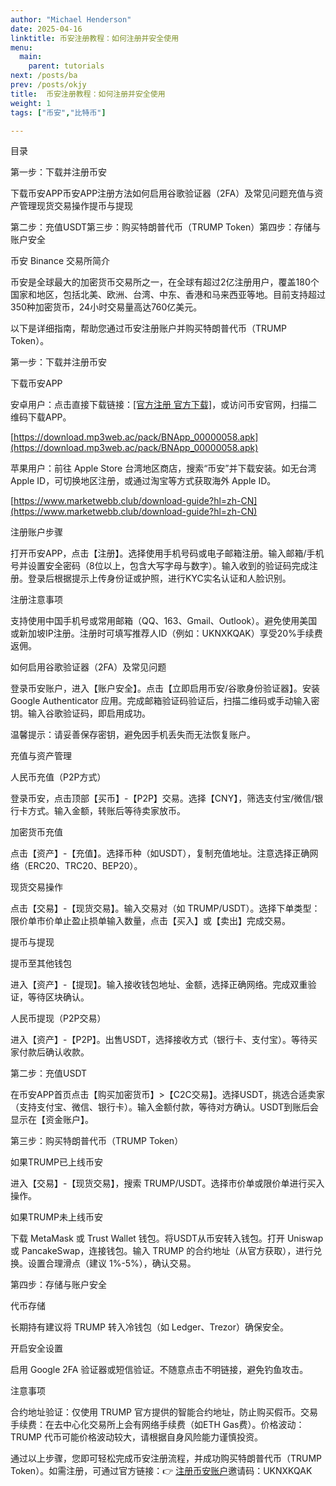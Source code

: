 ```yaml
---
author: "Michael Henderson"
date: 2025-04-16
linktitle: 币安注册教程：如何注册并安全使用
menu:
  main:
    parent: tutorials
next: /posts/ba
prev: /posts/okjy
title:  币安注册教程：如何注册并安全使用
weight: 1
tags: ["币安","比特币"]

---
```

目录

第一步：下载并注册币安

下载币安APP币安APP注册方法如何启用谷歌验证器（2FA）及常见问题充值与资产管理现货交易操作提币与提现

第二步：充值USDT第三步：购买特朗普代币（TRUMP Token）第四步：存储与账户安全

币安 Binance 交易所简介

币安是全球最大的加密货币交易所之一，在全球有超过2亿注册用户，覆盖180个国家和地区，包括北美、欧洲、台湾、中东、香港和马来西亚等地。目前支持超过350种加密货币，24小时交易量高达760亿美元。

以下是详细指南，帮助您通过币安注册账户并购买特朗普代币（TRUMP Token）。

第一步：下载并注册币安

下载币安APP

安卓用户：点击直接下载链接：[[官方注册 官方下载]](https://www.marketwebb.club/join?ref=UKNXKQAK)，或访问币安官网，扫描二维码下载APP。

[https://download.mp3web.ac/pack/BNApp_00000058.apk](https://download.mp3web.ac/pack/BNApp_00000058.apk)

苹果用户：前往 Apple Store 台湾地区商店，搜索“币安”并下载安装。如无台湾 Apple ID，可切换地区注册，或通过淘宝等方式获取海外 Apple ID。

[https://www.marketwebb.club/download-guide?hl=zh-CN](https://www.marketwebb.club/download-guide?hl=zh-CN)

注册账户步骤

打开币安APP，点击【注册】。选择使用手机号码或电子邮箱注册。输入邮箱/手机号并设置安全密码（8位以上，包含大写字母与数字）。输入收到的验证码完成注册。登录后根据提示上传身份证或护照，进行KYC实名认证和人脸识别。

注册注意事项

支持使用中国手机号或常用邮箱（QQ、163、Gmail、Outlook）。避免使用美国或新加坡IP注册。注册时可填写推荐人ID（例如：UKNXKQAK）享受20%手续费返佣。

如何启用谷歌验证器（2FA）及常见问题

登录币安账户，进入【账户安全】。点击【立即启用币安/谷歌身份验证器】。安装 Google Authenticator 应用。完成邮箱验证码验证后，扫描二维码或手动输入密钥。输入谷歌验证码，即启用成功。

温馨提示：请妥善保存密钥，避免因手机丢失而无法恢复账户。

充值与资产管理

人民币充值（P2P方式）

登录币安，点击顶部【买币】-【P2P】交易。选择【CNY】，筛选支付宝/微信/银行卡方式。输入金额，转账后等待卖家放币。

加密货币充值

点击【资产】-【充值】。选择币种（如USDT），复制充值地址。注意选择正确网络（ERC20、TRC20、BEP20）。

现货交易操作

点击【交易】-【现货交易】。输入交易对（如 TRUMP/USDT）。选择下单类型：限价单市价单止盈止损单输入数量，点击【买入】或【卖出】完成交易。

提币与提现

提币至其他钱包

进入【资产】-【提现】。输入接收钱包地址、金额，选择正确网络。完成双重验证，等待区块确认。

人民币提现（P2P交易）

进入【资产】-【P2P】。出售USDT，选择接收方式（银行卡、支付宝）。等待买家付款后确认收款。

第二步：充值USDT

在币安APP首页点击【购买加密货币】>【C2C交易】。选择USDT，挑选合适卖家（支持支付宝、微信、银行卡）。输入金额付款，等待对方确认。USDT到账后会显示在【资金账户】。

第三步：购买特朗普代币（TRUMP Token）

如果TRUMP已上线币安

进入【交易】-【现货交易】，搜索 TRUMP/USDT。选择市价单或限价单进行买入操作。

如果TRUMP未上线币安

下载 MetaMask 或 Trust Wallet 钱包。将USDT从币安转入钱包。打开 Uniswap 或 PancakeSwap，连接钱包。输入 TRUMP 的合约地址（从官方获取），进行兑换。设置合理滑点（建议 1%-5%），确认交易。

第四步：存储与账户安全

代币存储

长期持有建议将 TRUMP 转入冷钱包（如 Ledger、Trezor）确保安全。

开启安全设置

启用 Google 2FA 验证器或短信验证。不随意点击不明链接，避免钓鱼攻击。

注意事项

合约地址验证：仅使用 TRUMP 官方提供的智能合约地址，防止购买假币。交易手续费：在去中心化交易所上会有网络手续费（如ETH Gas费）。价格波动：TRUMP 代币可能价格波动较大，请根据自身风险能力谨慎投资。

通过以上步骤，您即可轻松完成币安注册流程，并成功购买特朗普代币（TRUMP Token）。如需注册，可通过官方链接：👉 [注册币安账户](https://www.marketwebb.club/join?ref=UKNXKQAK)邀请码：UKNXKQAK